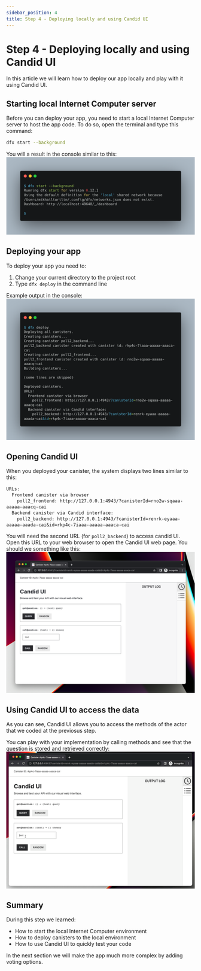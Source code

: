 ```yaml
---
sidebar_position: 4
title: Step 4 - Deploying locally and using Candid UI
---
```


# Step 4 - Deploying locally and using Candid UI

In this article we will learn how to deploy our app locally and play with it using Candid UI.

## Starting local Internet Computer server

Before you can deploy your app, you need to start a local Internet Computer server to host the app code. To do so, open the terminal and type this command:
```bash
dfx start --background
```

You will a result in the console similar to this:
![dfx start screenshot](_attachments/dfx%20start.png)


## Deploying your app

To deploy your app you need to:
1. Change your current directory to the project root
2. Type `dfx deploy` in the command line

Example output in the console:
![dfx deploy screenshot](_attachments/dfx%20deploy.png)

## Opening Candid UI

When you deployed your canister, the system displays two lines similar to this:

```shell
URLs:
  Frontend canister via browser
    poll2_frontend: http://127.0.0.1:4943/?canisterId=rno2w-sqaaa-aaaaa-aaacq-cai
  Backend canister via Candid interface:
    poll2_backend: http://127.0.0.1:4943/?canisterId=renrk-eyaaa-aaaaa-aaada-cai&id=rkp4c-7iaaa-aaaaa-aaaca-cai
```

You will need the second URL (for `poll2_backend`) to access candid UI. Open this URL to your web browser to open the Candid UI web page. You should we something like this:
![Candid UI screenshot](_attachments/candid%20ui%20question%20only.png)

## Using Candid UI to access the data

As you can see, Candid UI allows you to access the methods of the actor that we coded at the previosus step.

You can play with your implementation by calling methods and see that the question is stored and retrieved correctly:
![candid ui demo animation](_attachments/candid%20ui%20demo%20animation.gif)


## Summary
During this step we learned:
- How to start the local Internet Computer environment
- How to deploy canisters to the local environment
- How to use Candid UI to quickly test your code

In the next section we will make the app much more complex by adding voting options.